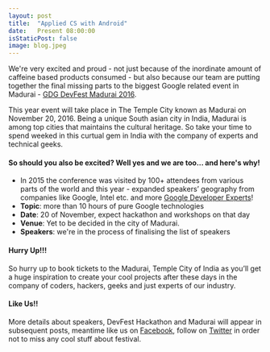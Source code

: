 ```yaml
---
layout: post
title:  "Applied CS with Android"
date:   Present 08:00:00
isStaticPost: false
image: blog.jpeg
---
```


We're very excited and proud - not just because of the inordinate amount of caffeine based products consumed - 
but also because our team are putting together 
the final missing parts to the biggest Google related event in Madurai - [GDG DevFest Madurai 2016](https://matheswaaran.github.io/gdg/). 

This year event will take place in  The Temple City known as Madurai on November 20, 2016. Being a unique South asian city in India, Madurai is among top cities that maintains the cultural heritage. So take your time to spend weeked in this curtual gem in India with the company of experts and technical geeks.

#### So should you also be excited? Well yes and we are too... and here's why!

* In 2015 the conference was visited by 100+ attendees from various parts of the world and this year - expanded speakers’ geography from companies like Google, Intel etc. and more [Google Developer Experts](https://developers.google.com/experts/about)!
* **Topic**: more than 10 hours of pure Google technologies 
* **Date**: 20 of November, expect hackathon and workshops on that day
* **Venue**: Yet to be decided in the city of Madurai.
* **Speakers**: we're in the process of finalising the list of speakers

#### Hurry Up!!!

So hurry up to book tickets to the Madurai, Temple City of India as you’ll get a huge inspiration to create your cool projects after these days in the company of coders, hackers, geeks and just experts of our industry.

#### Like Us!!

More details about speakers, DevFest Hackathon and Madurai will appear in subsequent posts, meantime like us on [Facebook](https://facebook.com/gdgmaduraipage), follow on [Twitter](https://twitter.com/gdgmadurai)<!-- , add to circles in [Google+](https://plus.google.com/b/102444623953913144164) or subcribe to our [mailing list](http://gdg.us5.list-manage1.com/subscribe/post?u=9fc8aa205b0521b5f05fc8e1e&id=ae0fb459fc) and [RSS feed](http://devfest.gdg.org.ua/feed.xml) --> in order not to miss any cool stuff about festival.
